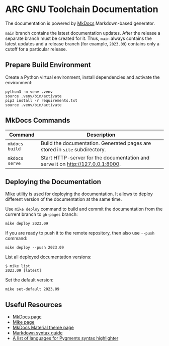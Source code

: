 # ARC GNU Toolchain Documentation

The documentation is powered by [MkDocs](https://www.mkdocs.org/)
Markdown-based generator.

`main` branch contains the latest documentation updates. After the release a
separate branch must be created for it. Thus, `main` always contains the latest
updates and a release branch (for example, `2023.09`) contains only a cutoff for
a particular release.

## Prepare Build Environment

Create a Python virtual environment, install dependencies and activate
the environment:

```shell
python3 -m venv .venv
source .venv/bin/activate
pip3 install -r requirements.txt
source .venv/bin/activate
```

## MkDocs Commands

| Command | Description |
| --- | --- |
| `mkdocs build` | Build the documentation. Generated pages are stored in `site` subdirectory. |
| `mkdocs serve` | Start HTTP-server for the documentation and serve it on <http://127.0.0.1:8000>. |


## Deploying the Documentation

[Mike](https://github.com/jimporter/mike) utility is used for deploying the
documentation. It allows to deploy different version of the documentation
at the same time.

Use `mike deploy` command to build and commit the documentation from the
current branch to `gh-pages` branch:

```shell
mike deploy 2023.09
```

If you are ready to push it to the remote repository, then also use `--push`
command:

```shell
mike deploy --push 2023.09
```

List all deployed documentation versions:

```shell
$ mike list
2023.09 [latest]
```

Set the default version:

```shell
mike set-default 2023.09
```

## Useful Resources

* [MkDocs page](https://www.mkdocs.org/)
* [Mike page](https://github.com/jimporter/mike)
* [MkDocs Material theme page](https://squidfunk.github.io/mkdocs-material/)
* [Markdown syntax guide](https://daringfireball.net/projects/markdown/syntax)
* [A list of languages for Pygments syntax highlighter](https://pygments.org/languages/)
